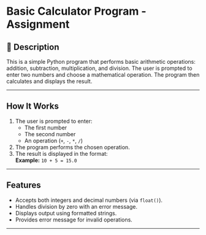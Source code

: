 # Basic Calculator Program - Assignment

## 📘 Description

This is a simple Python program that performs basic arithmetic operations: addition, subtraction, multiplication, and division. The user is prompted to enter two numbers and choose a mathematical operation. The program then calculates and displays the result.

---

## How It Works

1. The user is prompted to enter:
   - The first number
   - The second number
   - An operation (`+`, `-`, `*`, `/`)
2. The program performs the chosen operation.
3. The result is displayed in the format:  
   **Example:** `10 + 5 = 15.0`
_____
## Features

- Accepts both integers and decimal numbers (via `float()`).
- Handles division by zero with an error message.
- Displays output using formatted strings.
- Provides error message for invalid operations.
_____
